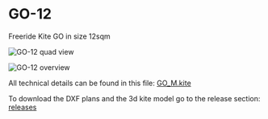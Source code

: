 # GO-12
Freeride Kite GO in size 12sqm

![GO-12 quad view](https://github.com/wingworks/GO-12/blob/master/go_m_quad_view.png) 

![GO-12 overview](https://github.com/wingworks/GO-12/blob/master/go_m_overview.png) 

All technical details can be found in this file: [GO_M.kite](https://github.com/wingworks/GO-12/blob/master/GO_M.kite)

To download the DXF plans and the 3d kite model go to the release section: [releases](https://github.com/wingworks/GO-12/releases)

